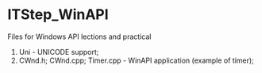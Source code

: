 # ITStep_WinAPI
Files for Windows API lections and practical

1) Uni - UNICODE support;
2) CWnd.h; CWnd.cpp; Timer.cpp - WinAPI application (example of timer);
